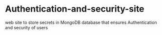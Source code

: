 # Authentication-and-security-site
web site to store secrets in MongoDB database that ensures Authentication and security of users 
